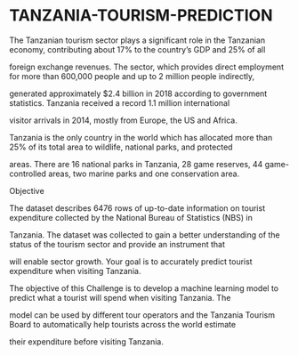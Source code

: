 # TANZANIA-TOURISM-PREDICTION


The Tanzanian tourism sector plays a significant role in the Tanzanian economy, contributing about 17% to the country’s GDP and 25% of all 

foreign exchange revenues. The sector, which provides direct employment for more than 600,000 people and up to 2 million people indirectly, 

generated approximately $2.4 billion in 2018 according to government statistics. Tanzania received a record 1.1 million international 

visitor arrivals in 2014, mostly from Europe, the US and Africa.

Tanzania is the only country in the world which has allocated more than 25% of its total area to wildlife, national parks, and protected 

areas. There are 16 national parks in Tanzania, 28 game reserves, 44 game-controlled areas, two marine parks and one conservation area.


Objective

The dataset describes 6476 rows of up-to-date information on tourist expenditure collected by the National Bureau of Statistics (NBS) in 

Tanzania. The dataset was collected to gain a better understanding of the status of the tourism sector and provide an instrument that 

will enable sector growth.  Your goal is to accurately predict tourist expenditure when visiting Tanzania.

The objective of this Challenge is to develop a machine learning model to predict what a tourist will spend when visiting Tanzania. The 

model can be used by different tour operators and the Tanzania Tourism Board to automatically help tourists across the world estimate 

their expenditure before visiting Tanzania.
